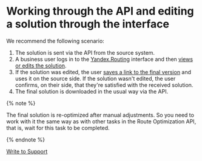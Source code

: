 # Working through the API and editing a solution through the interface

We recommend the following scenario:

1. The solution is sent via the API from the source system.
2. A business user logs in to the [Yandex.Routing](https://yandex.com.tr/courier) interface and then [views or edits the solution](interface-opportunities.md#redaktirovanie-resheniia).
3. If the solution was edited, the user [saves a link to the final version](interface-opportunities.md#sokhranenie-konechnogo-resheniia) and uses it on the source side. If the solution wasn't edited, the user confirms, on their side, that they're satisfied with the received solution.
4. The final solution is downloaded in the usual way via the API.

{% note %}

The final solution is re-optimized after manual adjustments. So you need to work with it the same way as with other tasks in the Route Optimization API, that is, wait for this task to be completed.

{% endnote %}

<p class="p"><a href="feedback.html" class="xref button">Write to Support</a></p>
